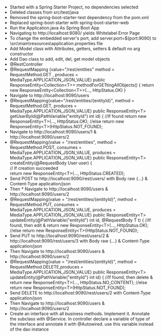 * Started with a Spring Starter Project, no dependencies selected
* Deleted classes from src/test/java
* Removed the spring-boot-starter-test dependency from the pom.xml
* Replaced spring-boot-starter with spring-boot-starter-web
* Run the Application.java As Spring Boot App
* Navigating to http://localhost:8080/ yields Whitelabel Error Page
* To change the embedded server's port, add server.port=${port:9090} to \src\main\resources\application.properties file
* Add Model class with Attributes, getters, setters & default no arg constructor
* Add Dao class to add, edit, del, get model objects
* @RestController 
* @RequestMapping (value="/rest/entities" method = RequestMethod.GET , produces = MediaType.APPLICATION_JSON_VALUE)
  public ResponseEntity&lt;Collection&lt;T&gt;&gt; methodForGETtingAllObjects() {
	return new ResponseEntity&lt;Collection&lt;T&gt;&gt;(..., HttpStatus.OK) 	}
* Navigate to http://localhost:9090/users
* @RequestMapping(value="/rest/entities/{entityId}", method = RequestMethod.GET, produces = MediaType.APPLICATION_JSON_VALUE)
  public ResponseEntity&lt;T&gt; getUserById(@PathVariable("entityId") int id) {
  //If found
    return new ResponseEntity&lt;T&gt;(..., HttpStatus.OK);
  //else
	return new ResponseEntity&lt;T&gt;(HttpStatus.NOT_FOUND);
* Navigate to http://localhost:9090/users/1 & http://localhost:9090/users/2
* @RequestMapping(value = "/rest/entities", method = RequestMethod.POST, consumes = MediaType.APPLICATION_JSON_VALUE, produces = MediaType.APPLICATION_JSON_VALUE)
	public ResponseEntity&lt;T&gt; createEntity(@RequestBody User user) {	
	// If creation succeeded 	
		return new ResponseEntity&lt;T&gt;(..., HttpStatus.CREATED);
* Send POST to http://localhost:9090/rest/users/ with Body raw {...} & Content-Type application/json
* Then * Navigate to http://localhost:9090/users & http://localhost:9090/users/2
* @RequestMapping(value = "/rest/entities/{entityId}", method = RequestMethod.PUT, consumes = MediaType.APPLICATION_JSON_VALUE, produces = MediaType.APPLICATION_JSON_VALUE)
	public ResponseEntity&lt;T&gt; updateEntity(@PathVariable("entityId") int id, @RequestBody T t) {
  //If found, then edit & 
    return new ResponseEntity&lt;T&gt;(..., HttpStatus.OK);
  //else
	return new ResponseEntity&lt;T&gt;(HttpStatus.NOT_FOUND);
* Send PUT to http://localhost:9090/rest/users/2 & http://localhost:9090/rest/users/3  with Body raw {...} & Content-Type application/json
* Then Navigate to http://localhost:9090/users & http://localhost:9090/users/2
* @RequestMapping(value = "/rest/entities/{entityId}", method = RequestMethod.DELETE,produces = MediaType.APPLICATION_JSON_VALUE)
	public ResponseEntity&lt;T&gt; updateEntity(@PathVariable("entityId") int id) {
  //If found, then delete & 
    return new ResponseEntity&lt;T&gt;(..., HttpStatus.NO_CONTENT);
  //else
	return new ResponseEntity&lt;T&gt;(HttpStatus.NOT_FOUND);
* Send DELETE to http://localhost:9090/rest/users/2 with Content-Type application/json
* Then Navigate to http://localhost:9090/users & http://localhost:9090/users/2
* Create an interface with all business methods. Implement it. Annotate the subclass with @Service. In controller declare a variable of type of the interface and annotate it with @Autowired. use this variable instead of the dao instance
